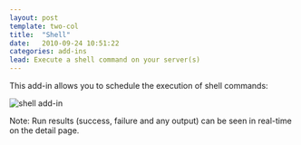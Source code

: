 ```yaml
---
layout: post
template: two-col
title:  "Shell"
date:   2010-09-24 10:51:22
categories: add-ins
lead: Execute a shell command on your server(s)
---
```


This add-in allows you to schedule the execution of shell commands:

![shell add-in](http://cdn.cloud66.com.s3.amazonaws.com/images/help/shell_add.png)

Note: Run results (success, failure and any output) can be seen in real-time on the detail page.